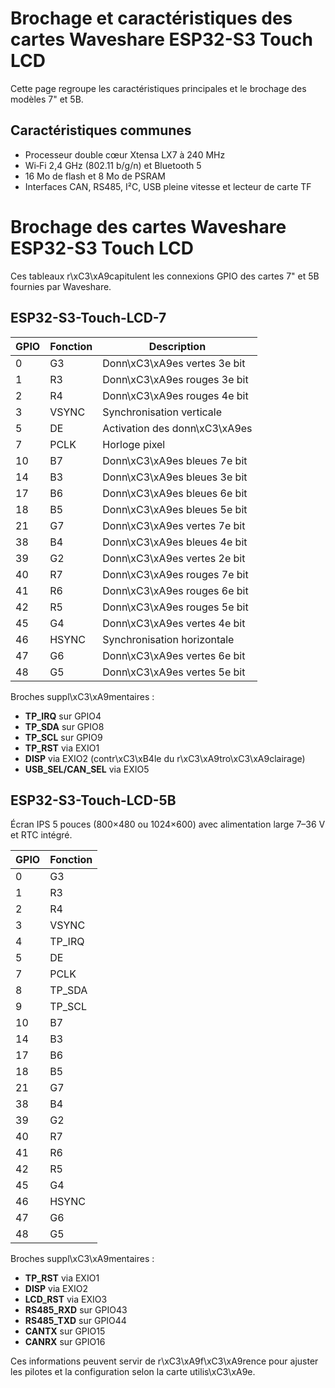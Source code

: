 
# Brochage et caractéristiques des cartes Waveshare ESP32-S3 Touch LCD

Cette page regroupe les caractéristiques principales et le brochage des modèles 7" et 5B.
## Caractéristiques communes

- Processeur double cœur Xtensa LX7 à 240 MHz
- Wi‑Fi 2,4 GHz (802.11 b/g/n) et Bluetooth 5
- 16 Mo de flash et 8 Mo de PSRAM
- Interfaces CAN, RS485, I²C, USB pleine vitesse et lecteur de carte TF

# Brochage des cartes Waveshare ESP32-S3 Touch LCD

Ces tableaux r\xC3\xA9capitulent les connexions GPIO des cartes 7\" et 5B fournies par Waveshare.

## ESP32-S3-Touch-LCD-7

| GPIO | Fonction | Description |
|------|----------|-------------|
|0 | G3 | Donn\xC3\xA9es vertes 3e bit |
|1 | R3 | Donn\xC3\xA9es rouges 3e bit |
|2 | R4 | Donn\xC3\xA9es rouges 4e bit |
|3 | VSYNC | Synchronisation verticale |
|5 | DE | Activation des donn\xC3\xA9es |
|7 | PCLK | Horloge pixel |
|10| B7 | Donn\xC3\xA9es bleues 7e bit |
|14| B3 | Donn\xC3\xA9es bleues 3e bit |
|17| B6 | Donn\xC3\xA9es bleues 6e bit |
|18| B5 | Donn\xC3\xA9es bleues 5e bit |
|21| G7 | Donn\xC3\xA9es vertes 7e bit |
|38| B4 | Donn\xC3\xA9es bleues 4e bit |
|39| G2 | Donn\xC3\xA9es vertes 2e bit |
|40| R7 | Donn\xC3\xA9es rouges 7e bit |
|41| R6 | Donn\xC3\xA9es rouges 6e bit |
|42| R5 | Donn\xC3\xA9es rouges 5e bit |
|45| G4 | Donn\xC3\xA9es vertes 4e bit |
|46| HSYNC | Synchronisation horizontale |
|47| G6 | Donn\xC3\xA9es vertes 6e bit |
|48| G5 | Donn\xC3\xA9es vertes 5e bit |

Broches suppl\xC3\xA9mentaires :
- **TP_IRQ** sur GPIO4
- **TP_SDA** sur GPIO8
- **TP_SCL** sur GPIO9
- **TP_RST** via EXIO1
- **DISP** via EXIO2 (contr\xC3\xB4le du r\xC3\xA9tro\xC3\xA9clairage)
- **USB_SEL/CAN_SEL** via EXIO5

## ESP32-S3-Touch-LCD-5B

Écran IPS 5 pouces (800×480 ou 1024×600) avec alimentation large 7–36 V et RTC intégré.


| GPIO | Fonction |
|------|----------|
|0 | G3 |
|1 | R3 |
|2 | R4 |
|3 | VSYNC |
|4 | TP_IRQ |
|5 | DE |
|7 | PCLK |
|8 | TP_SDA |
|9 | TP_SCL |
|10| B7 |
|14| B3 |
|17| B6 |
|18| B5 |
|21| G7 |
|38| B4 |
|39| G2 |
|40| R7 |
|41| R6 |
|42| R5 |
|45| G4 |
|46| HSYNC |
|47| G6 |
|48| G5 |

Broches suppl\xC3\xA9mentaires :
- **TP_RST** via EXIO1
- **DISP** via EXIO2
- **LCD_RST** via EXIO3
- **RS485_RXD** sur GPIO43
- **RS485_TXD** sur GPIO44
- **CANTX** sur GPIO15
- **CANRX** sur GPIO16

Ces informations peuvent servir de r\xC3\xA9f\xC3\xA9rence pour ajuster les pilotes et la configuration selon la carte utilis\xC3\xA9e.
